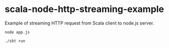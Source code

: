 scala-node-http-streaming-example
=================================

Example of streaming HTTP request from Scala client to node.js server.

```node app.js```

```./sbt run```
